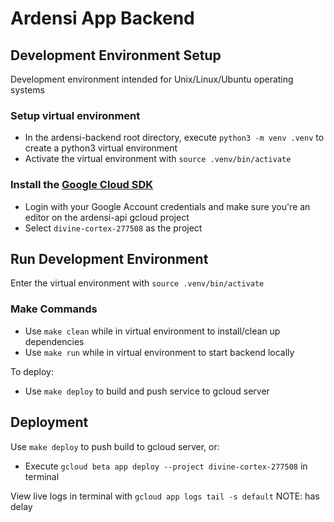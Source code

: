 # Ardensi App Backend

## Development Environment Setup

Development environment intended for Unix/Linux/Ubuntu operating systems

### Setup virtual environment
- In the ardensi-backend root directory, execute `python3 -m venv .venv` to create a python3 virtual environment
- Activate the virtual environment with  `source .venv/bin/activate`

### Install the [Google Cloud SDK](https://cloud.google.com/sdk/docs/quickstarts)
- Login with your Google Account credentials and make sure you're an editor on the ardensi-api gcloud project
- Select `divine-cortex-277508` as the project

## Run Development Environment

Enter the virtual environment with  `source .venv/bin/activate`

### Make Commands
- Use `make clean` while in virtual environment to install/clean up dependencies
- Use `make run` while in virtual environment to start backend locally

To deploy:
- Use `make deploy` to build and push service to gcloud server

## Deployment
Use `make deploy` to push build to gcloud server, or:
- Execute `gcloud beta app deploy --project divine-cortex-277508` in terminal

View live logs in terminal with `gcloud app logs tail -s default` NOTE: has delay
